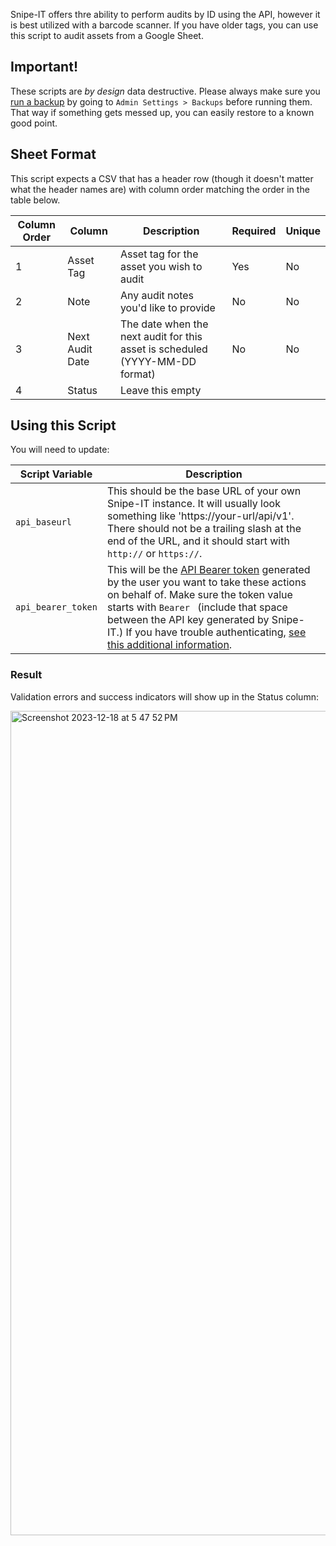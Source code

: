 Snipe-IT offers thre ability to perform audits by ID using the API, however it is best utilized with a barcode scanner. If you have older tags, you can use this script to audit assets from a Google Sheet.

## Important!

These scripts are *by design* data destructive. Please always make sure you [run a backup](https://snipe-it.readme.io/docs/backups) by going to `Admin Settings > Backups` before running them. That way if something gets messed up, you can easily restore to a known good point.

## Sheet Format

This script expects a CSV that has a header row (though it doesn't matter what the header names are) with column order matching the order in the table below.

| Column Order | Column          | Description                                  | Required | Unique |
|--------------|-----------------|----------------------------------------------|----------|--------|
| 1            | Asset Tag       | Asset tag for the asset you wish to audit    | Yes      | No     |
| 2            | Note            | Any audit notes you'd like to provide        | No       | No     |
| 3            | Next Audit Date | The date when the next audit for this asset is scheduled (YYYY-MM-DD format)         | No       | No     |
| 4            | Status          | Leave this empty                             |          |        |



## Using this Script

You will need to update:


| Script Variable    | Description                                                                                                                                                                                                                                                                                                                                                                                                                 |
|--------------------|-----------------------------------------------------------------------------------------------------------------------------------------------------------------------------------------------------------------------------------------------------------------------------------------------------------------------------------------------------------------------------------------------------------------------------|
| `api_baseurl`      | This should be the base URL of your own Snipe-IT instance. It will usually look something like 'https://your-url/api/v1'. There should not be a trailing slash at the end of the URL, and it should start with `http://` or `https://`.                                                                                                                                                                                     |
| `api_bearer_token` | This will be the [API Bearer token](https://snipe-it.readme.io/reference/generating-api-tokens) generated by the user you want to take these actions on behalf of. Make sure the token value starts with `Bearer ` (include that space between the API key generated by Snipe-IT.) If you have trouble authenticating, [see this additional information](https://snipe-it.readme.io/reference/authenticating-with-the-api). |

### Result

Validation errors and success indicators will show up in the Status column:

<img width="1319" alt="Screenshot 2023-12-18 at 5 47 52 PM" src="https://github.com/grokability/google-apps-scripts-for-snipe-it/assets/197404/b564b883-ab95-44ea-a9a6-9510dca4aab6">